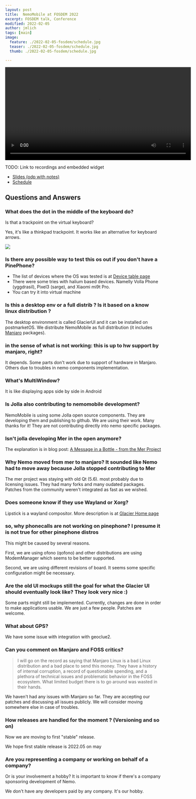 ```yaml
---
layout: post
title:  NemoMobile at FOSDEM 2022
excerpt: FOSDEM talk, Conference
modified: 2022-02-05
author: jmlich
tags: [main]
image:
  feature: ./2022-02-05-fosdem/schedule.jpg
  teaser: ./2022-02-05-fosdem/schedule.jpg
  thumb: ./2022-02-05-fosdem/schedule.jpg

---
```


<video width="600" style="width: 600px !important" controls>
  <source src="https://video.fosdem.org/2022/D.mobile/mobile_nemomobile.mp4" type="video/mp4">
  <source src="https://video.fosdem.org/2022/D.mobile/mobile_nemomobile.webm" type="video/webm">
  Your browser does not support the video tag.
</video>

TODO: Link to recordings and embedded widget

- [Slides (odp with notes)](https://fosdem.org/2022/schedule/event/mobile_nemomobile/attachments/slides/4960/export/events/attachments/mobile_nemomobile/slides/4960/2022_02_05_Fosdem_NemoMobile.odp)
- [Schedule](https://fosdem.org/2022/schedule/event/mobile_nemomobile/)

## Questions and Answers

### What does the dot in the middle of the keyboard do?

Is that a trackpoint on the virtual keyboard?

Yes, it's like a thinkpad trackpoint. It works like an alternative for keyboard arrows.

![](/images/qtquickcontrols/text_input-160.png)


### Is there any possible way to test this os out if you don't have a PinePhone?

- The list of devices where the OS was tested is at [Device table page](/devices-table/)
- There were some tries with halium based devices. Namelly Volla Phone (yggdrasil), Pixel3 (sarge), and Xiaomi mi9t Pro.
- You can try it into virtual machine

### Is this a desktop env or a full distrib ? Is it based on a know linux distribution ?

The desktop environment is called GlacierUI and it can be installed on postmarketOS. We distribute NemoMobile as full distribution (it includes [Manjaro](https://manjaro.org) packages).

### in the sense of what is not working: this is up to hw support by manjaro, right?

It depends. Some parts don't work due to support of hardware in Manjaro. Others due to troubles in nemo components implementation.

### What's MultiWindow?

It is like displaying apps side by side in Android

### Is Jolla also contributing to nemomobile development?

NemoMobile is using some Jolla open source components. They are developing them and publishing to github. We are using their work. Many thanks for it! They are not contributing directly into nemo specific packages.

### Isn't jolla developing Mer in the open anymore?

The explanation is in blog post: [A Message in a Bottle - from the Mer Project](https://blog.jolla.com/message-in-a-bottle/)

### Why Nemo moved from mer to manjaro? It sounded like Nemo had to move away because Jolla stopped contributing to Mer

The mer project was staying with old Qt (5.6). most probably due to licensing issues. 
They had many forks and many oudated packages. 
Patches from the community weren't integrated as fast as we wished.

### Does someone know if they use Wayland or Xorg?

Lipstick is a wayland compositor. More description is at [Glacier Home page](https://nemomobile.net/glacier-home/)

### so, why phonecalls are not working on pinephone? I presume it is not true for other pinephone distros

This might be caused by several reasons.

First, we are using ofono (qofono) and other distributions are using ModemManager which seems to be better supported.

Second, we are using different revisions of board. It seems some specific configuration might be necessary.

### Are the old UI mockups still the goal for what the Glacier UI should eventually look like? They look very nice :)

Some parts might still be implemented. Currently, changes are done in order to make applications usable. We are just a few people. Patches are welcome.

### What about GPS?

We have some issue with integration with geoclue2.

### Can you comment on Manjaro and FOSS critics?

> I will go on the record as saying that Manjaro Linux is a bad Linux distribution and a bad place to send this money. They have a history of internal corruption, a record of questionable spending, and a plethora of technical issues and problematic behavior in the FOSS ecosystem. What limited budget there is to go around was wasted in their hands.

We haven't had any issues with Manjaro so far. They are accepting our patches and discussing all issues publicly. We will consider moving somewhere else in case of troubles. 

### How releases are handled for the moment ? (Versioning and so on) 

Now we are moving to first "stable" release.

We hope first stable release is 2022.05 on may 

### Are you representing a company or working on behalf of a company? 

Or is your involvement a hobby? It is important to know if there's a company sponsoring development of Nemo.

We don't have any developers paid by any company. It's our hobby. 